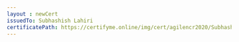 ```yaml
--- 
layout : newCert 
issuedTo: Subhashish Lahiri 
certificatePath: https://certifyme.online/img/cert/agilencr2020/SubhashishLahiri_1fdb4.png
--- 
```


